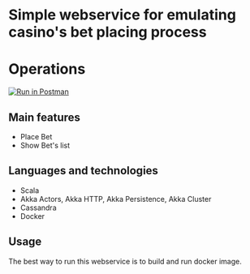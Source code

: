 # Simple webservice for emulating casino's bet placing process

# Operations
[![Run in Postman](https://run.pstmn.io/button.svg)](https://www.getpostman.com/collections/85eaf2296d4318e7c3e0)

## Main features
* Place Bet
* Show Bet's list

## Languages and technologies 
* Scala
* Akka Actors, Akka HTTP, Akka Persistence, Akka Cluster
* Cassandra
* Docker
    
## Usage
The best way to run this webservice is to build and run docker image.
